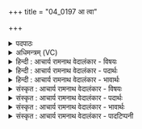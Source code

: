 +++
title = "04_0197 आ त्वा"

+++
<details><summary>पदपाठः</summary>

आ꣢। त्वा꣣। विशन्तु। इ꣡न्द꣢꣯वः। स꣣मुद्र꣢म्। स꣣म्। उद्र꣢म्। इ꣣व। सि꣡न्ध꣢꣯वः। न। त्वाम्। इ꣣न्द्र। अ꣡ति꣢꣯। रि꣣च्यते। १९७।
</details>

<details><summary>अधिमन्त्रम् (VC)</summary>

- इन्द्रः
- श्रुतकक्ष आङ्गिरसः
- गायत्री
- षड्जः
- ऐन्द्रं काण्डम्
</details>

<details><summary>हिन्दी : आचार्य रामनाथ वेदालंकार - विषयः</summary>

अगले मन्त्र में परमात्मा की स्तुति का विषय है।
</details>

<details><summary>हिन्दी : आचार्य रामनाथ वेदालंकार - पदार्थः</summary>

पदार्थान्वय -  (इन्दवः) चन्द्र-किरणों के सदृश आह्लादक मेरे स्तुतिरूप सोम (त्वा) तुझ परमेश्वर को (आ विशन्तु) प्राप्त करें, (सिन्धवः) नदियाँ (समुद्रम् इव) जैसे समुद्र को प्राप्त करती हैं। हे (इन्द्र) परमैश्वर्यशालिन् दुःखविदारक, सुखदाता परमात्मन् ! (त्वाम्) तुझसे, कोई भी (न अतिरिच्यते) महिमा में अधिक नहीं है ॥४॥ इस मन्त्र में उपमालङ्कार है ॥४॥
</details>

<details><summary>हिन्दी : आचार्य रामनाथ वेदालंकार - भावार्थः</summary>

भावार्थ -  जैसे नदियाँ रत्नाकर समुद्र को प्राप्त करके रत्नों से मण्डित हो जाती हैं, वैसे ही सब प्रजाएँ स्तुति द्वारा गुण-रूप रत्नों के खजाने परमेश्वर को प्राप्त करके गुणों की निधि हो जाएँ ॥४॥
</details>

<details><summary>संस्कृत : आचार्य रामनाथ वेदालंकार - विषयः</summary>

अथ परमात्मस्तुतिविषयमाह।
</details>

<details><summary>संस्कृत : आचार्य रामनाथ वेदालंकार - पदार्थः</summary>

पदार्थान्वय -  (इन्दवः) चन्द्रकिरणवदाह्लादकाः मदीयाः स्तुतिरूपाः सोमाः (त्वा) त्वां परमेश्वरम् (आ विशन्तु) प्रविशन्तु, प्राप्नुवन्तु, (सिन्धवः) स्यन्दमानाः नद्यः (समुद्रम् इव) यथा समुद्रम् आ विशन्ति प्राप्नुवन्ति। हे (इन्द्र) परमैश्वर्यशालिन् दुःखविदारक सुखप्रदायक परमात्मन् ! (त्वाम्) अनुपमं भवन्तम् कश्चित् (न अतिरिच्यते) न अतिशेते, महिम्ना त्वत्तोऽधिकतरो न भवतीत्यर्थः ॥४॥ अत्रोपमालङ्कारः ॥४॥
</details>

<details><summary>संस्कृत : आचार्य रामनाथ वेदालंकार - भावार्थः</summary>

भावार्थ -  यथा नद्यो रत्नाकरं प्राप्य रत्नमण्डिता जायन्ते, तथा सर्वाः प्रजाः स्तुत्या गुणरत्ननिधानं परमेश्वरं प्राप्य गुणानां निधयो भवन्तु ॥४॥
</details>

<details><summary>संस्कृत : आचार्य रामनाथ वेदालंकार - पादटिप्पनी</summary>

टिप्पनी -   १. ऋ० ८।९२।२२, ऋषिः श्रुतकक्षः सुकक्षो वा। साम० १६६०।
</details>